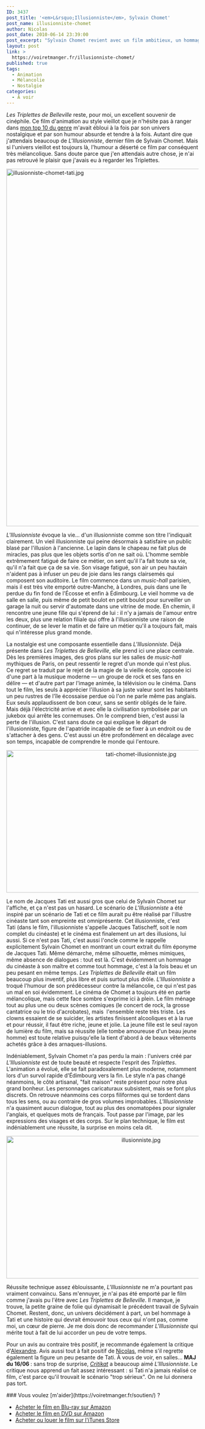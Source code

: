```yaml
---
ID: 3437
post_title: '<em>L&rsquo;Illusionniste</em>, Sylvain Chomet'
post_name: illusionniste-chomet
author: Nicolas
post_date: 2010-06-14 23:39:00
post_excerpt: "Sylvain Chomet revient avec un film ambitieux, un hommage quasiment explicite au grand Jacques Tati. Le résultat final est un beau film marqué par la nostalgie et la mélancolie. Malheureusement, j'attendais un autre film…"
layout: post
link: >
  https://voiretmanger.fr/illusionniste-chomet/
published: true
tags:
  - Animation
  - Mélancolie
  - Nostalgie
categories:
  - À voir
---
```

<p><em>Les Triplettes de Belleville</em> reste, pour moi, un excellent souvenir de cinéphile. Ce film d'animation au style vieillot que je n'hésite pas à ranger dans <a href="https://voiretmanger.fr/2010/04/27/10-films-animation/">mon top 10 du genre</a> m'avait ébloui à la fois par son univers nostalgique et par son humour absurde et tendre à la fois. Autant dire que j'attendais beaucoup de <em>L'Illusionniste</em>, dernier film de Sylvain Chomet. Mais si l'univers vieillot est toujours là, l'humour a déserté ce film par conséquent très mélancolique. Sans doute parce que j'en attendais autre chose, je n'ai pas retrouvé le plaisir que j'avais eu à regarder les Triplettes.</p>

<a href="http://www.allocine.fr/film/fichefilm_gen_cfilm=120782.html"><img class="aligncenter" src="https://voiretmanger.fr/wp-content/uploads/2010/06/illusionniste-chomet-tati.jpg" border="0" alt="illusionniste-chomet-tati.jpg" width="690" height="936" /></a>

<p><em>L'Illusionniste</em> évoque la vie… d'un illusionniste comme son titre l'indiquait clairement. Un vieil illusionniste qui peine désormais à satisfaire un public blasé par l'illusion à l'ancienne. Le lapin dans le chapeau ne fait plus de miracles, pas plus que les objets sortis d'on ne sait où. L'homme semble extrêmement fatigué de faire ce métier, on sent qu'il l'a fait toute sa vie, qu'il n'a fait que ça de sa vie. Son visage fatigué, son air un peu hautain n'aident pas à infuser un peu de joie dans les rangs clairsemés qui composent son auditoire. Le film commence dans un <em>music-hall</em> parisien, mais il est très vite emporté outre-Manche, à Londres, puis dans une île perdue du fin fond de l'Écosse et enfin à Édimbourg. Le vieil homme va de salle en salle, puis même de petit boulot en petit boulot pour surveiller un garage la nuit ou servir d'automate dans une vitrine de mode. En chemin, il rencontre une jeune fille qui s'éprend de lui : il n'y a jamais de l'amour entre les deux, plus une relation filiale qui offre à l'illusionniste une raison de continuer, de se lever le matin et de faire un métier qu'il a toujours fait, mais qui n'intéresse plus grand monde.</p>
<p>La nostalgie est une composante essentielle dans <em>L'Illusionniste</em>. Déjà présente dans <em>Les Triplettes de Belleville</em>, elle prend ici une place centrale. Dès les premières images, des gros plans sur les salles de <em>music-hall</em> mythiques de Paris, on peut ressentir le regret d'un monde qui n'est plus. Ce regret se traduit par le rejet de la magie de la vieille école, opposée ici d'une part à la musique moderne — un groupe de rock et ses fans en délire — et d'autre part par l'image animée, la télévision ou le cinéma. Dans tout le film, les seuls à apprécier l'illusion à sa juste valeur sont les habitants un peu rustres de l'île écossaise perdue où l'on ne parle même pas anglais. Eux seuls applaudissent de bon cœur, sans se sentir obligés de le faire. Mais déjà l'électricité arrive et avec elle la civilisation symbolisée par un jukebox qui arrête les cornemuses. On le comprend bien, c'est aussi la perte de l'illusion. C'est sans doute ce qui explique le départ de l'illusionniste, figure de l'apatride incapable de se fixer à un endroit ou de s'attacher à des gens. C'est aussi un être profondément en décalage avec son temps, incapable de comprendre le monde qui l'entoure.</p>

<div style="text-align: center;"><img class="aligncenter" src="https://voiretmanger.fr/wp-content/uploads/2010/06/tati-chomet-illusionniste.jpg" border="0" alt="tati-chomet-illusionniste.jpg" width="690" height="373" /></div>
<p>Le nom de Jacques Tati est aussi gros que celui de Sylvain Chomet sur l'affiche, et ça n'est pas un hasard. Le scénario de <em>L'Illusionniste</em> a été inspiré par un scénario de Tati et ce film aurait pu être réalisé par l'illustre cinéaste tant son empreinte est omniprésente. Cet illusionniste, c'est Tati (dans le film, l'illusionniste s'appelle Jacques Tatischeff, soit le nom complet du cinéaste) et le cinéma est finalement un art des illusions, lui aussi. Si ce n'est pas Tati, c'est aussi l'oncle comme le rappelle explicitement Sylvain Chomet en montrant un court extrait du film éponyme de Jacques Tati. Même démarche, même silhouette, mêmes mimiques, même absence de dialogues : tout est là. C'est évidemment un hommage du cinéaste à son maître et comme tout hommage, c'est à la fois beau et un peu pesant en même temps. <em>Les Triplettes de Belleville</em> était un film beaucoup plus inventif, plus libre et puis surtout plus drôle. <em>L'Illusionniste</em> a troqué l'humour de son prédécesseur contre la mélancolie, ce qui n'est pas un mal en soi évidemment. Le cinéma de Chomet a toujours été en partie mélancolique, mais cette face sombre s'exprime ici à plein. Le film ménage tout au plus une ou deux scènes comiques (le concert de rock, la grosse cantatrice ou le trio d'acrobates), mais  l'ensemble reste très triste. Les clowns essaient de se suicider, les artistes finissent alcooliques et à la rue et pour réussir, il faut être riche, jeune et jolie. La jeune fille est le seul rayon de lumière du film, mais sa réussite (elle tombe amoureuse d'un beau jeune homme) est toute relative puisqu'elle la tient d'abord à de beaux vêtements achetés grâce à des arnaques-illusions.</p>
<p>Indéniablement, Sylvain Chomet n'a pas perdu la main : l'univers créé par <em>L'Illusionniste</em> est de toute beauté et respecte l'esprit des <em>Triplettes</em>. L'animation a évolué, elle se fait paradoxalement plus moderne, notamment lors d'un survol rapide d'Édimbourg vers la fin. Le style n'a pas changé néanmoins, le côté artisanal, "fait maison" reste présent pour notre plus grand bonheur. Les personnages caricaturaux subsistent, mais se font plus discrets. On retrouve néanmoins ces corps filiformes qui se tordent dans tous les sens, ou au contraire de gros volumes improbables. <em>L'Illusionniste</em> n'a quasiment aucun dialogue, tout au plus des onomatopées pour signaler l'anglais, et quelques mots de français. Tout passe par l'image, par les expressions des visages et des corps. Sur le plan technique, le film est indéniablement une réussite, la surprise en moins cela dit.</p>

<div style="text-align: center;"><img class="aligncenter" src="https://voiretmanger.fr/wp-content/uploads/2010/06/illusionniste.jpg" border="0" alt="illusionniste.jpg" width="690" height="373" /></div>
<p>Réussite technique assez éblouissante, <em>L'Illusionniste</em> ne m'a pourtant pas vraiment convaincu. Sans m'ennuyer, je n'ai pas été emporté par le film comme j'avais pu l'être avec <em>Les Triplettes de Belleville</em>. Il manque, je trouve, la petite graine de folie qui dynamisait le précédent travail de Sylvain Chomet. Restent, donc, un univers décidément à part, un bel hommage à Tati et une histoire qui devrait émouvoir tous ceux qui n'ont pas, comme moi, un cœur de pierre. Je me dois donc de recommander <em>L'Illusionniste</em> qui mérite tout à fait de lui accorder un peu de votre temps.</p>
<p>Pour un avis au contraire très positif, je recommande également la critique d'<a href="http://www.plan-c.fr/article-l-illusionniste-la-magie-de-chomet-51119992.html">Alexandre</a>. Avis aussi tout à fait positif de <a href="http://www.filmosphere.com/2010/05/critique-lillusionniste-the-illusionist-2010/">Nicolas</a>, même s'il regrette également la figure un peu pesante de Tati. À vous de voir, en salles… <strong>MAJ du 16/06 </strong>: sans trop de surprise, <a href="http://www.critikat.com/L-Illusionniste.html" target="_blank"><em>Critikat</em></a> a beaucoup aimé <em>L'Illusionniste</em>. Le critique nous apprend un fait assez intéressant : si Tati n'a jamais réalisé ce film, c'est parce qu'il trouvait le scénario "trop sérieux". On ne lui donnera pas tort.</p>

<div class="amazon" markdown="1">
### Vous voulez [m'aider](https://voiretmanger.fr/soutien/) ?

- [Acheter le film en Blu-ray sur Amazon](http://amzn.to/2wkXZHj)
- [Acheter le film en DVD sur Amazon](http://amzn.to/2xfu6op)
- [Acheter ou louer le film sur l'iTunes Store](https://itunes.apple.com/fr/movie/lillusionniste/id413091457)
</div>
